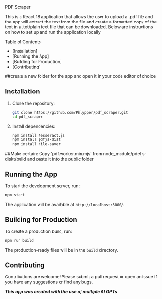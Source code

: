 PDF Scraper

This is a React 18 application that allows the user to upload a .pdf file and the app will extract the text from the file and create a formatted copy of the text in a .txt/plain text file that can be downloaded. Below are instructions on how to set up and run the application locally.

 Table of Contents

- [Installation]
- [Running the App]
- [Building for Production]
- [Contributing]


##create a new folder for the app and open it in your code editor of choice

## Installation

1. Clone the repository:
   ```bash
   git clone https://github.com/Phlypper/pdf_scraper.git
   cd pdf_scraper
   ```

2. Install dependencies:
   ```bash
   npm install tesseract.js
   npm install pdfjs-dist
   npm install file-saver

##Make certain:
Copy ‘pdf.worker.min.mjs’ from node_module/pdefjs-diskt/build and paste it into the public folder

## Running the App

To start the development server, run:
```bash
npm start
```
The application will be available at `http://localhost:3000/`.

## Building for Production

To create a production build, run:
```bash
npm run build
```
The production-ready files will be in the `build` directory.

## Contributing

Contributions are welcome! Please submit a pull request or open an issue if you have any suggestions or find any bugs.

***This app was created with the use of multiple AI GPTs***
